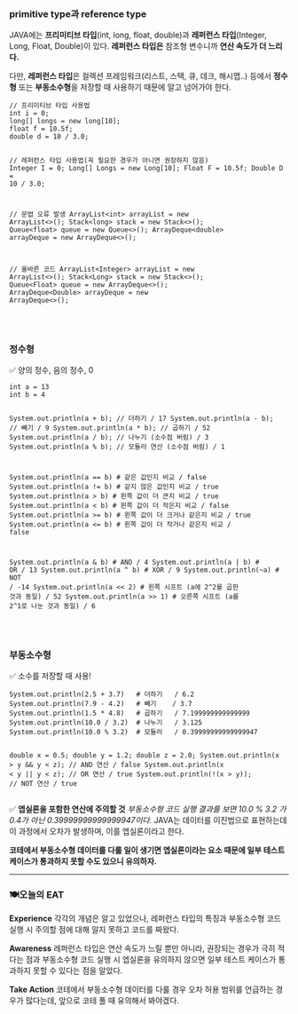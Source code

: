 <h3 id="primitive-type과-reference-type">primitive type과 reference type</h3>
<p>JAVA에는 <strong>프리미티브 타입</strong>(int, long, float, double)과 <strong>레퍼런스 타입</strong>(Integer, Long, Float, Double)이 있다. <strong>레퍼런스 타입은</strong> 참조형 변수니까 <strong>연산 속도가 더 느리다.</strong> </p>
<p>다만, <strong>레퍼런스 타입</strong>은 컬렉션 프레임워크(리스트, 스택, 큐, 데크, 해시맵..) 등에서 <strong>정수형</strong> 또는 <strong>부동소수형</strong>을 저장할 때 사용하기 때문에 알고 넘어가야 한다.</p>
<pre><code class="language-java">// 프리미티브 타입 사용법
int i = 0;
long[] longs = new long[10];
float f = 10.5f;
double d = 10 / 3.0;

// 레퍼런스 타입 사용법(꼭 필요한 경우가 아니면 권장하지 않음)
Integer I = 0;
Long[] Longs = new Long[10];
Float F = 10.5f;
Double D = 10 / 3.0;

// 문법 오류 발생
ArrayList&lt;int&gt; arrayList = new ArrayList&lt;&gt;();
Stack&lt;long&gt; stack = new Stack&lt;&gt;();
Queue&lt;float&gt; queue = new Queue&lt;&gt;();
ArrayDeque&lt;double&gt; arrayDeque = new ArrayDeque&lt;&gt;();

// 올바른 코드
ArrayList&lt;Integer&gt; arrayList = new ArrayList&lt;&gt;();
Stack&lt;Long&gt; stack = new Stack&lt;&gt;();
Queue&lt;Float&gt; queue = new ArrayDeque&lt;&gt;();
ArrayDeque&lt;Double&gt; arrayDeque = new ArrayDeque&lt;&gt;();</code></pre>
<p><br /></p>
<h3 id="정수형">정수형</h3>
<p>✅ 양의 정수, 음의 정수, 0</p>
<pre><code class="language-java">int a = 13
int b = 4 

System.out.println(a + b);    // 더하기 / 17
System.out.println(a - b);    // 빼기 / 9
System.out.println(a * b);    // 곱하기 / 52
System.out.println(a / b);    // 나누기 (소수점 버림) / 3
System.out.println(a % b);    // 모듈러 연산 (소수점 버림) / 1

System.out.println(a == b)  # 같은 값인지 비교 / false
System.out.println(a != b)  # 같지 않은 값인지 비교 / true
System.out.println(a &gt; b)   # 왼쪽 값이 더 큰지 비교 / true
System.out.println(a &lt; b)   # 왼쪽 값이 더 작은지 비교 / false
System.out.println(a &gt;= b)  # 왼쪽 값이 더 크거나 같은지 비교 / true
System.out.println(a &lt;= b)  # 왼쪽 값이 더 작거나 같은지 비교 / false  

System.out.println(a &amp; b)   # AND   / 4
System.out.println(a | b)   # OR    / 13
System.out.println(a ^ b)   # XOR   / 9
System.out.println(~a)      # NOT   / -14
System.out.println(a &lt;&lt; 2)  # 왼쪽 시프트 (a에 2^2를 곱한 것과 동일)  / 52
System.out.println(a &gt;&gt; 1)  # 오른쪽 시프트 (a를 2^1로 나눈 것과 동일) / 6 </code></pre>
<p><br /></p>
<h3 id="부동소수형">부동소수형</h3>
<p>✅ 소수를 저장할 때 사용!</p>
<pre><code class="language-java">System.out.println(2.5 + 3.7)   # 더하기   / 6.2
System.out.println(7.9 - 4.2)   # 빼기    / 3.7
System.out.println(1.5 * 4.8)   # 곱하기   / 7.199999999999999
System.out.println(10.0 / 3.2)  # 나누기   / 3.125 
System.out.println(10.0 % 3.2)  # 모듈러   / 0.39999999999999947

double x = 0.5;
double y = 1.2;
double z = 2.0;
System.out.println(x &gt; y &amp;&amp; y &lt; z); // AND 연산 / false
System.out.println(x &lt; y || y &lt; z); // OR 연산 / true
System.out.println(!(x &gt; y));       // NOT 연산 / true</code></pre>
<p>✅ <strong>엡실론을 포함한 연산에 주의할 것</strong>
<em>부동소수형 코드 실행 결과를 보면 10.0 % 3.2 가 0.4가 아닌 0.39999999999999947이다.</em>
JAVA는 데이터를 이진법으로 표현하는데 이 과정에서 오차가 발생하며, 이를 엡실론이라고 한다.</p>
<p><strong>코테에서 부동소수형 데이터를 다룰 일이 생기면 엡실론이라는 요소 때문에 일부 테스트 케이스가 통과하지 못할 수도 있으니 유의하자.</strong>
<br /></p>
<hr />
<h3 id="🍽️오늘의-eat">🍽️오늘의 EAT</h3>
<p><strong>Experience</strong>
각각의 개념은 알고 있었으나, 레퍼런스 타입의 특징과 부동소수형 코드 실행 시 주의할 점에 대해 알지 못하고 코드를 짜왔다.</p>
<p><strong>Awareness</strong>
레퍼런스 타입은 연산 속도가 느릴 뿐만 아니라, 권장되는 경우가 극히 적다는 점과 부동소수형 코드 실행 시 엡실론을 유의하지 않으면 일부 테스트 케이스가 통과하지 못할 수 있다는 점을 알았다.</p>
<p><strong>Take Action</strong>
코테에서 부동소수형 데이터를 다룰 경우 오차 허용 범위를 언급하는 경우가 많다는데, 앞으로 코테 풀 때 유의해서 봐야겠다.</p>